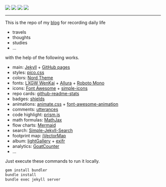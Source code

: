 ![](https://img.shields.io/github/commit-activity/m/PENG-AO/PENG-AO.github.io)
![](https://img.shields.io/github/last-commit/PENG-AO/PENG-AO.github.io)
![](https://img.shields.io/github/repo-size/PENG-AO/PENG-AO.github.io)
![](https://img.shields.io/github/deployments/PENG-AO/PENG-AO.github.io/github-pages)

---

This is the repo of my [blog](https://peng-ao.github.io) for recording daily life

- travels
- thoughts
- studies
- ...

with the help of the following works.

- main: [Jekyll](https://jekyllrb.com) + [GitHub pages](https://pages.github.com)
- styles: [pico.css](https://picocss.com)
- colors: [Nord Theme](https://www.nordtheme.com)
- fonts: [LXGW WenKai](https://github.com/lxgw/LxgwWenKai) + [Allura](https://www.jsdelivr.com/package/npm/@fontsource/allura) + [Roboto Mono](https://www.jsdelivr.com/package/npm/@fontsource/roboto-mono)
- icons: [Font Awesome](https://fontawesome.com) + [simple-icons](https://simpleicons.org)
- repo cards: [github-readme-stats](https://github.com/anuraghazra/github-readme-stats)
- badges: [shields](https://github.com/badges/shields)
- animations: [animate.css](https://github.com/animate-css/animate.css) + [font-awesome-animation](https://l-lin.github.io/font-awesome-animation/)
- comments: [utterances](https://utteranc.es)
- code highlight: [prism.js](https://prismjs.com/index.html)
- math formulas: [MathJax](https://www.mathjax.org)
- flow charts: [Mermaid](https://mermaid.js.org)
- search: [Simple-Jekyll-Search](https://github.com/christian-fei/Simple-Jekyll-Search)
- footprint map: [jVectorMap](https://jvectormap.com)
- album: [lightGallery](https://github.com/sachinchoolur/lightGallery) + [exifr](https://github.com/MikeKovarik/exifr)
- analytics: [GoatCounter](https://www.goatcounter.com)
- ...

Just execute these commands to run it locally.

```bash
gem install bundler
bundle install
bundle exec jekyll server
```
